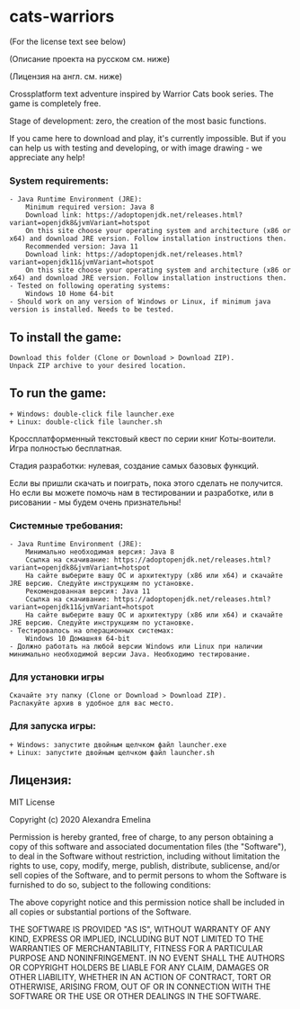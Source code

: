 # cats-warriors
(For the license text see below)

(Описание проекта на русском см. ниже)

(Лицензия на англ. см. ниже)

Crossplatform text adventure inspired by Warrior Cats book series. The game is completely free.

Stage of development: zero, the creation of the most basic functions.

If you came here to download and play, it's currently impossible. But if you can help us with testing and developing, or with image drawing - we appreciate any help!

### System requirements:
	- Java Runtime Environment (JRE):
		Minimum required version: Java 8
		Download link: https://adoptopenjdk.net/releases.html?variant=openjdk8&jvmVariant=hotspot
		On this site choose your operating system and architecture (x86 or x64) and download JRE version. Follow installation instructions then.
		Recommended version: Java 11
		Download link: https://adoptopenjdk.net/releases.html?variant=openjdk11&jvmVariant=hotspot
		On this site choose your operating system and architecture (x86 or x64) and download JRE version. Follow installation instructions then.
	- Tested on following operating systems:
		Windows 10 Home 64-bit
	- Should work on any version of Windows or Linux, if minimum java version is installed. Needs to be tested.

## To install the game:
	Download this folder (Clone or Download > Download ZIP).
	Unpack ZIP archive to your desired location.

## To run the game:
	+ Windows: double-click file launcher.exe
	+ Linux: double-click file launcher.sh



Кроссплатформенный текстовый квест по серии книг Коты-воители. Игра полностью бесплатная.

Стадия разработки: нулевая, создание самых базовых функций.

Если вы пришли скачать и поиграть, пока этого сделать не получится. Но если вы можете помочь нам в тестировании и разработке, или в рисовании - мы будем очень признательны!

### Системные требования:
	- Java Runtime Environment (JRE):
		Минимально необходимая версия: Java 8
		Ссылка на скачивание: https://adoptopenjdk.net/releases.html?variant=openjdk8&jvmVariant=hotspot
		На сайте выберите вашу ОС и архитектуру (x86 или x64) и скачайте JRE версию. Следуйте инструкциям по установке.
		Рекомендованная версия: Java 11
		Ссылка на скачивание: https://adoptopenjdk.net/releases.html?variant=openjdk11&jvmVariant=hotspot
		На сайте выберите вашу ОС и архитектуру (x86 или x64) и скачайте JRE версию. Следуйте инструкциям по установке.
	- Тестировалось на операционных системах:
		Windows 10 Домашняя 64-bit
	- Должно работать на любой версии Windows или Linux при наличии минимально необходимой версии Java. Необходимо тестирование.

### Для установки игры
	Скачайте эту папку (Clone or Download > Download ZIP).
	Распакуйте архив в удобное для вас место.

### Для запуска игры:
	+ Windows: запустите двойным щелчком файл launcher.exe
	+ Linux: запустите двойным щелчком файл launcher.sh

## Лицензия:

MIT License

Copyright (c) 2020 Alexandra Emelina

Permission is hereby granted, free of charge, to any person obtaining a copy
of this software and associated documentation files (the "Software"), to deal
in the Software without restriction, including without limitation the rights
to use, copy, modify, merge, publish, distribute, sublicense, and/or sell
copies of the Software, and to permit persons to whom the Software is
furnished to do so, subject to the following conditions:

The above copyright notice and this permission notice shall be included in all
copies or substantial portions of the Software.

THE SOFTWARE IS PROVIDED "AS IS", WITHOUT WARRANTY OF ANY KIND, EXPRESS OR
IMPLIED, INCLUDING BUT NOT LIMITED TO THE WARRANTIES OF MERCHANTABILITY,
FITNESS FOR A PARTICULAR PURPOSE AND NONINFRINGEMENT. IN NO EVENT SHALL THE
AUTHORS OR COPYRIGHT HOLDERS BE LIABLE FOR ANY CLAIM, DAMAGES OR OTHER
LIABILITY, WHETHER IN AN ACTION OF CONTRACT, TORT OR OTHERWISE, ARISING FROM,
OUT OF OR IN CONNECTION WITH THE SOFTWARE OR THE USE OR OTHER DEALINGS IN THE
SOFTWARE.